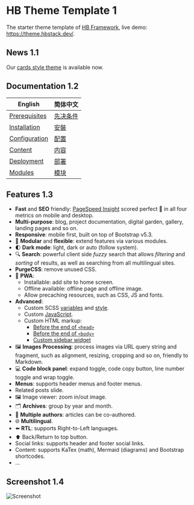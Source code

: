 # HB Theme Template 1

The starter theme template of [HB Framework](https://hbstack.dev/), live demo: https://theme.hbstack.dev/.

## News 1.1

Our [cards style theme](https://github.com/hbstack/theme-cards) is available now.

## Documentation 1.2

| English                                                                     | 简体中文                                                                    |
| --------------------------------------------------------------------------- | --------------------------------------------------------------------------- |
| [Prerequisites](https://hbstack.dev/en/docs/getting-started/prerequisites/) | [先决条件](https://hbstack.dev/zh-hans/docs/getting-started/prerequisites/) |
| [Installation](https://hbstack.dev/en/docs/getting-started/installation/)   | [安裝](https://hbstack.dev/zh-hans/docs/getting-started/installation/)      |
| [Configuration](https://hbstack.dev/en/docs/configuration/)                 | [配置](https://hbstack.dev/zh-hans/docs/configuration/)                     |
| [Content](https://hbstack.dev/en/docs/content/)                             | [内容](https://hbstack.dev/zh-hans/docs/content/)                           |
| [Deployment](https://hbstack.dev/en/docs/deployment/)                       | [部署](https://hbstack.dev/zh-hans/docs/deployment/)                        |
| [Modules](https://hbstack.dev/en/docs/modules/)                             | [模块](https://hbstack.dev/zh-hans/docs/modules/)                           |

## Features 1.3

- **Fast** and **SEO** friendly: [PageSpeed Insight](https://pagespeed.web.dev/analysis?url=https://theme.hbstack.dev/en/) scored perfect :100: in all four metrics on mobile and desktop.
- **Multi-purpose**: blog, project documentation, digital garden, gallery, landing pages and so on.
- **Responsive**: mobile first, built on top of Bootstrap v5.3.
- :ice_cube: **Modular** and **flexible**: extend features via various modules.
- :first_quarter_moon: **Dark mode**: light, dark or auto (follow system).
- :mag: **Search**: powerful client side _fuzzy_ search that allows _filtering_ and _sorting_ of results, as well as searching from all multilingual sites.
- **PurgeCSS**: remove unused CSS.
- :rocket: **PWA**:
  - Installable: add site to home screen.
  - Offline available: offline page and offline image.
  - Allow precaching resources, such as CSS, JS and fonts.
- **Advanced**:
  - Custom SCSS [variables](https://github.com/hbstack/theme/blob/main/assets/hb/modules/custom/scss/variables.tmpl.scss) and [style](https://github.com/hbstack/theme/blob/main/assets/hb/modules/custom/scss/index.scss).
  - Custom [JavaScript](https://github.com/hbstack/theme/blob/main/assets/hb/modules/custom/js/index.ts).
  - Custom HTML markup:
    - [Before the end of `<head>`](https://github.com/hbstack/theme/blob/main/layouts/partials/hugopress/modules/hb-custom/hooks/head-end.html)
    - [Before the end of `<body>`](https://github.com/hbstack/theme/blob/main/layouts/partials/hugopress/modules/hb-custom/hooks/body-end.html)
    - [Custom sidebar widget](https://github.com/hbstack/theme/blob/main/layouts/partials/hugopress/modules/hb-custom/hooks/hb-blog-sidebar.html)
- :framed_picture: **Images Processing**: process images via URL query string and fragment, such as alignment, resizing, cropping and so on, friendly to Markdown.
- :computer: **Code block panel**: expand toggle, code copy button, line number toggle and wrap toggle.
- **Menus**: supports header menus and footer menus.
- Related posts slide.
- :framed_picture: Image viewer: zoom in/out image.
- :card_index_dividers: **Archives**: group by year and month.
- :memo: **Multiple authors**: articles can be co-authored.
- :globe_with_meridians: **Multilingual**.
- :arrow_left: **RTL**: supports Right-to-Left languages.
- :arrow_up: Back/Return to top button.
- Social links: supports header and footer social links.
- Content: supports KaTex (math), Mermaid (diagrams) and Bootstrap shortcodes.
- ...

## Screenshot 1.4

![Screenshot](https://raw.githubusercontent.com/hbstack/theme/main/images/screenshot.png)
